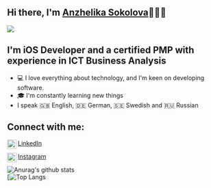 ## Hi there, I'm [Anzhelika Sokolova](https://linkedin.com/in/sokolang/)🙋🏼‍♀️ 

![](https://komarev.com/ghpvc/?username=Sokolang)

## I'm iOS Developer and a certified PMP with experience in ICT Business Analysis

- 💻 I love everything about technology, and I'm keen on developing software.
- 🎓 I'm constantly learning new things
- I speak 🇬🇧 English, 🇩🇪 German, 🇸🇪 Swedish and 🇷🇺 Russian

## Connect with me:

[<img align="left" alt="Sokolang | LinkedIn" width="22px" src="https://cdn.jsdelivr.net/npm/simple-icons@v3/icons/linkedin.svg" /> LinkedIn](https://linkedin.com/in/sokolang/)

[<img align="left" alt="Sokolang | Instagram" width="22px" src="https://cdn.jsdelivr.net/npm/simple-icons@v3/icons/instagram.svg" /> Instagram](https://instagram.com/sokolang/)

![Anurag's github stats](https://github-readme-stats.vercel.app/api?username=Sokolang)
<br />
[![Top Langs](https://github-readme-stats.vercel.app/api/top-langs/?username=Sokolang&layout=compact)
